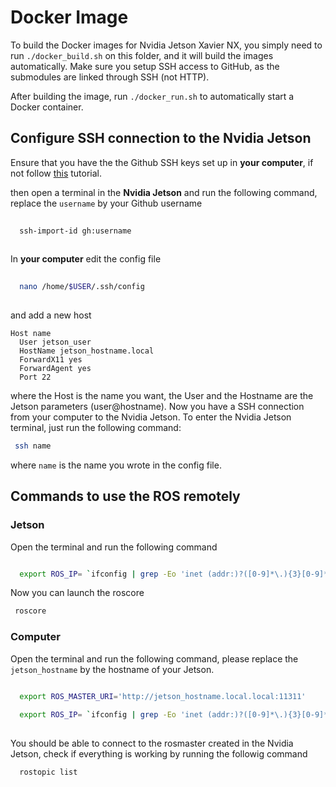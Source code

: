 # Docker Image

To build the Docker images for Nvidia Jetson Xavier NX, you simply need to run `./docker_build.sh` on this folder, and it will build the images automatically. Make sure you setup SSH access to GitHub, as the submodules are linked through SSH (not HTTP).

After building the image, run `./docker_run.sh` to automatically start a Docker container.

## Configure SSH connection to the Nvidia Jetson

Ensure that you have the the Github SSH keys set up in **your computer**, if not follow [this](https://techyarsal.medium.com/how-to-setup-git-the-proper-way-part-2-setting-up-ssh-key-ef745e5e8bfb) tutorial.

then open a terminal in the **Nvidia Jetson** and run the following command, replace the ``username`` by your Github username

```bash
  
  ssh-import-id gh:username
  
```

In **your computer** edit the config file 

```bash
  
  nano /home/$USER/.ssh/config
  
```
and add a new host

```
Host name
  User jetson_user
  HostName jetson_hostname.local
  ForwardX11 yes
  ForwardAgent yes
  Port 22
```
 
where the Host is the name you want, the User and the Hostname are the Jetson parameters (user@hostname). Now you have a SSH connection from your computer to the Nvidia Jetson. To enter the Nvidia Jetson terminal, just run the following command:
 
 ```bash
  ssh name
 ```
where ``name`` is the name you wrote in the config file.



## Commands to use the ROS remotely

### Jetson 

Open the terminal and run the following command

```bash

  export ROS_IP= `ifconfig | grep -Eo 'inet (addr:)?([0-9]*\.){3}[0-9]*' | grep -Eo '([0-9]*\.){3}[0-9]*' | grep -v '127.0.0.1'` | awk '{print $2}'

```
Now you can launch the roscore

```bash
 roscore
```


### Computer


Open the terminal and run the following command, please replace the ``jetson_hostname`` by the hostname of your Jetson.

```bash

  export ROS_MASTER_URI='http://jetson_hostname.local.local:11311'
  
  export ROS_IP= `ifconfig | grep -Eo 'inet (addr:)?([0-9]*\.){3}[0-9]*' | grep -Eo '([0-9]*\.){3}[0-9]*' | grep -v '127.0.0.1'` | awk '{print $2}'
 
```
You should be able to connect to the rosmaster created in the Nvidia Jetson, check if everything is working by running the followig command

```bash
  rostopic list
```
